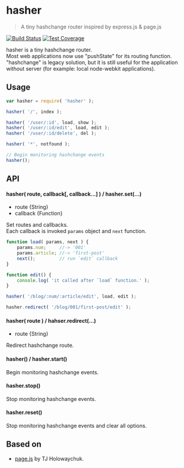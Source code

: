 hasher
======

> A tiny hashchange router inspired by express.js & page.js

[![Build Status][travis-image]][travis-url]
[![Test Coverage][coveralls-image]][coveralls-url]

[travis-image]: https://img.shields.io/travis/narirou/hasher.svg?style=flat-square
[travis-url]: https://travis-ci.org/narirou/hasher
[coveralls-image]: https://img.shields.io/coveralls/narirou/hasher.svg?style=flat-square
[coveralls-url]: https://coveralls.io/r/narirou/hasher?branch=master

hasher is a tiny hashchange router.  
Most web applications now use "pushState" for its routing function.  
"hashchange" is legacy solution, but it is still useful for the application without server 
(for example: local node-webkit applications).


Usage
-----

```javascript
var hasher = require( 'hasher' );

hasher( '/', index );

hasher( '/user/:id', load, show );
hasher( '/user/:id/edit', load, edit );
hasher( '/user/:id/delete', del );

hasher( '*', notfound );

// Begin monitoring hashchange events
hasher();
```


API
---

#### hasher( route, callback[, callback...] ) / hasher.set(...)  
- route {String}
- callback {Function}  

Set routes and callbacks.  
Each callback is invoked `params` object and `next` function.

```javascript
function load( params, next ) {
    params.num;     //-> '001'
    params.article; //-> 'first-post'
    next();         // run `edit` callback
}

function edit() {
    console.log( 'it called after `load` function.' );
}

hasher( '/blog/:num/:article/edit', load, edit );

hasher.redirect( '/blog/001/first-post/edit' );
```


#### hasher( route ) / hahser.redirect(...)
- route {String}

Redirect hashchange route.


#### hasher() / hasher.start()  
Begin monitoring hashchange events.


#### hasher.stop()
Stop monitoring hashchange events.


#### hasher.reset()
Stop monitoring hashchange events and clear all options.


Based on
--------

 * [page.js](https://github.com/visionmedia/page.js) by TJ Holowaychuk.

